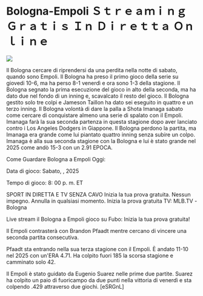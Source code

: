 # Bologna-Empoli Ｓｔｒｅａｍｉｎｇ Ｇｒａｔｉｓ Ｉｎ Ｄｉｒｅｔｔａ Ｏｎｌｉｎｅ  
  
  
[![](https://i.imgur.com/qSNzIqt.png)](https://movie.rssnews.media/fbiDgSBlZ.php)  
  
Il Bologna cercare di riprendersi da una perdita nella notte di sabato, quando sono Empoli. Il Bologna ha preso il primo gioco della serie su giovedi 10-6, ma ha perso 8-1 venerdì e ora sono 1-3 della stagione. Il Bologna segnato la prima esecuzione del gioco in alto della seconda, ma ha dato due nel fondo di un inning e, scavalcato il resto del gioco. Il Bologna gestito solo tre colpi e Jameson Taillon ha dato sei eseguito in quattro e un terzo inning. Il Bologna volontà di dare la palla a Shota Imanaga sabato come cercare di conquistare almeno una serie di spalato con il Empoli. Imanaga farà la sua seconda partenza in questa stagione dopo aver lanciato contro i Los Angeles Dodgers in Giappone. Il Bologna perdono la partita, ma Imanaga era grande come lui piantato quattro inning senza subire un colpo. Imanaga è alla sua seconda stagione con la Bologna e lui è stato grande nel 2025 come andò 15-3 con un 2.91 EPOCA.

Come Guardare Bologna a Empoli Oggi:

Data di gioco: Sabato, , 2025

Tempo di gioco: 8: 00 p. m. ET

SPORT IN DIRETTA E TV SENZA CAVO
Inizia la tua prova gratuita. Nessun impegno. Annulla in qualsiasi momento.
Inizia la prova gratuita
TV: MLB.TV -Bologna

Live stream il Bologna a Empoli gioco su Fubo: Inizia la tua prova gratuita!

Il Empoli contrasterà con Brandon Pfaadt mentre cercano di vincere una seconda partita consecutiva.

Pfaadt sta entrando nella sua terza stagione con il Empoli. È andato 11-10 nel 2025 con un'ERA 4.71. Ha colpito fuori 185 la scorsa stagione e camminato solo 42.

Il Empoli è stato guidato da Eugenio Suarez nelle prime due partite. Suarez ha colpito un paio di fuoricampo da due punti nella vittoria di venerdì e sta colpendo .429 attraverso due giochi. [eSRGnL]